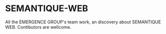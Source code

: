 SEMANTIQUE-WEB
==============

All the EMERGENCE GROUP's team work, an discovery about SEMANTIQUE WEB. Contibutors are wellcome.